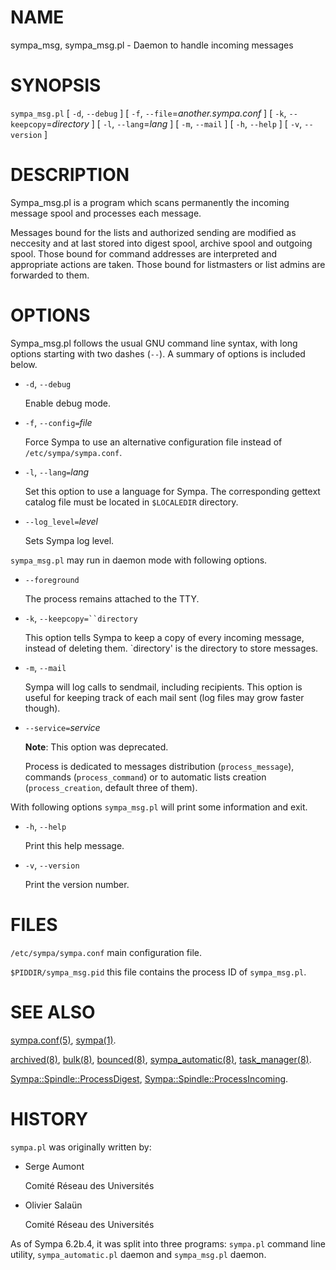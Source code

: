 # NAME

sympa\_msg, sympa\_msg.pl - Daemon to handle incoming messages

# SYNOPSIS

`sympa_msg.pl` \[ `-d`, `--debug` \]
\[ `-f`, `--file`=_another.sympa.conf_ \]
\[ `-k`, `--keepcopy`=_directory_ \]
\[ `-l`, `--lang`=_lang_ \] \[ `-m`, `--mail` \]
\[ `-h`, `--help` \] \[ `-v`, `--version` \]

# DESCRIPTION

Sympa\_msg.pl is a program which scans permanently the incoming message spool
and processes each message.

Messages bound for the lists and authorized sending are modified as neccesity
and at last stored into digest spool, archive spool and outgoing spool.
Those bound for command addresses are interpreted and appropriate actions are
taken.
Those bound for listmasters or list admins are forwarded to them.

# OPTIONS

Sympa\_msg.pl follows the usual GNU command line syntax,
with long options starting with two dashes (`--`).  A summary of
options is included below.

- `-d`, `--debug`

    Enable debug mode.

- `-f`, `--config=`_file_

    Force Sympa to use an alternative configuration file instead
    of `/etc/sympa/sympa.conf`.

- `-l`, `--lang=`_lang_

    Set this option to use a language for Sympa. The corresponding
    gettext catalog file must be located in `$LOCALEDIR`
    directory.

- `--log_level=`_level_

    Sets Sympa log level.

`sympa_msg.pl` may run in daemon mode with following options.

- `--foreground`

    The process remains attached to the TTY.

- `-k`, `--keepcopy=``directory`

    This option tells Sympa to keep a copy of every incoming message, 
    instead of deleting them. \`directory' is the directory to 
    store messages.

- `-m`, `--mail`

    Sympa will log calls to sendmail, including recipients. This option is
    useful for keeping track of each mail sent (log files may grow faster
    though).

- `--service=`_service_

    **Note**:
    This option was deprecated.

    Process is dedicated to messages distribution (`process_message`),
    commands (`process_command`) or to automatic lists
    creation (`process_creation`, default three of them).

With following options `sympa_msg.pl` will print some information and exit.

- `-h`, `--help`

    Print this help message.

- `-v`, `--version`

    Print the version number.

# FILES

`/etc/sympa/sympa.conf` main configuration file.

`$PIDDIR/sympa_msg.pid` this file contains the process ID
of `sympa_msg.pl`.

# SEE ALSO

[sympa.conf(5)](./sympa.conf.5.md), [sympa(1)](./sympa.1.md).

[archived(8)](./archived.8.md), [bulk(8)](./bulk.8.md), [bounced(8)](./bounced.8.md), [sympa\_automatic(8)](./sympa_automatic.8.md),
[task\_manager(8)](./task_manager.8.md).

[Sympa::Spindle::ProcessDigest](./Sympa-Spindle-ProcessDigest.3.md),
[Sympa::Spindle::ProcessIncoming](./Sympa-Spindle-ProcessIncoming.3.md).

# HISTORY

`sympa.pl` was originally written by:

- Serge Aumont

    Comité Réseau des Universités

- Olivier Salaün

    Comité Réseau des Universités

As of Sympa 6.2b.4, it was split into three programs:
`sympa.pl` command line utility, `sympa_automatic.pl` daemon and
`sympa_msg.pl` daemon.
